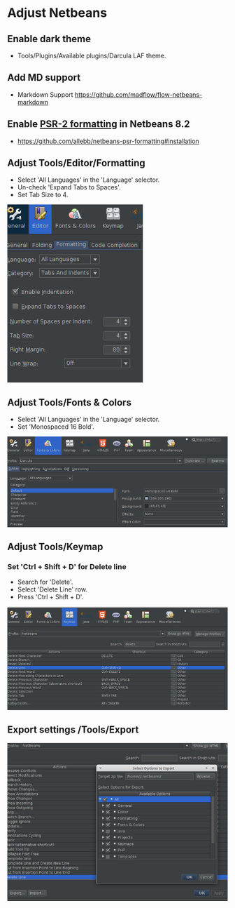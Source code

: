 # Adjust Netbeans

## Enable dark theme
* Tools/Plugins/Available plugins/Darcula LAF theme.

## Add MD support
* Markdown Support https://github.com/madflow/flow-netbeans-markdown

## Enable [PSR-2 formatting](http://www.php-fig.org/psr/psr-2/) in Netbeans 8.2
* https://github.com/allebb/netbeans-psr-formatting#installation

## Adjust Tools/Editor/Formatting
* Select 'All Languages' in the 'Language' selector.
* Un-check 'Expand Tabs to Spaces'.
* Set Tab Size to 4.

![image](/images/adjust-netbeans/editor-formatting.png)

## Adjust Tools/Fonts & Colors
* Select 'All Languages' in the 'Language' selector.
* Set 'Monospaced 16 Bold'.

![image](/images/adjust-netbeans/fonts-and-colors.png)

## Adjust Tools/Keymap

### Set 'Ctrl + Shift + D' for Delete line
* Search for 'Delete'.
* Select 'Delete Line' row.
* Press 'Ctrl + Shift + D'.

![image](/images/adjust-netbeans/keymap.png)

## Export settings /Tools/Export
![image](/images/adjust-netbeans/export.png)

